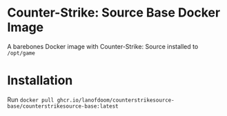 # Counter-Strike: Source Base Docker Image
A barebones Docker image with Counter-Strike: Source installed to ``/opt/game``

# Installation
Run ``docker pull ghcr.io/lanofdoom/counterstrikesource-base/counterstrikesource-base:latest``
